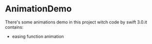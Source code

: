 # AnimationDemo
There's some animations demo in this project witch code by swift 3.0.it contains:

* easing function animation
